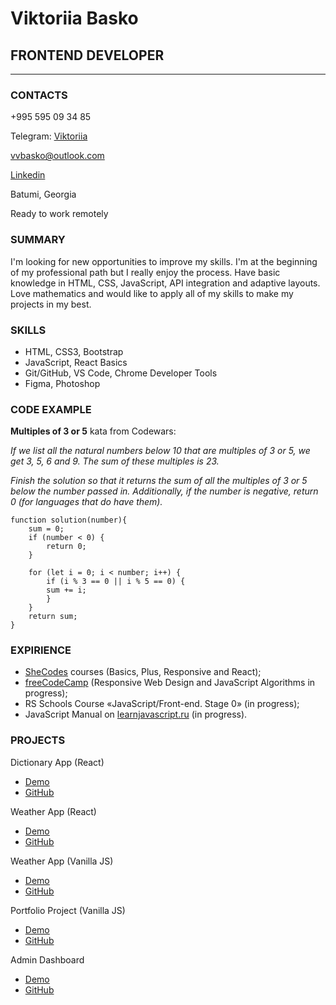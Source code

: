 # Viktoriia Basko

## FRONTEND DEVELOPER

---

### CONTACTS

+995 595 09 34 85

Telegram: [Viktoriia](https://t.me/VictoriiaBasko)

vvbasko@outlook.com

[Linkedin](https://www.linkedin.com/in/vbasko/)

Batumi, Georgia

Ready to work remotely

### SUMMARY

I'm looking for new opportunities to improve my skills. I'm at the beginning of my professional path but I really enjoy the process. Have basic knowledge in HTML, CSS, JavaScript, API integration and adaptive layouts. Love mathematics and would like to apply all of my skills to make my projects in my best.

### SKILLS

- HTML, CSS3, Bootstrap
- JavaScript, React Basics
- Git/GitHub, VS Code, Chrome Developer Tools
- Figma, Photoshop

### CODE EXAMPLE

**Multiples of 3 or 5** kata from Codewars:

_If we list all the natural numbers below 10 that are multiples of 3 or 5, we get 3, 5, 6 and 9. The sum of these multiples is 23._

_Finish the solution so that it returns the sum of all the multiples of 3 or 5 below the number passed in. Additionally, if the number is negative, return 0 (for languages that do have them)._

    function solution(number){
        sum = 0;
        if (number < 0) {
            return 0;
        }

        for (let i = 0; i < number; i++) {
            if (i % 3 == 0 || i % 5 == 0) {
            sum += i;
            }
        }
        return sum;
    }

### EXPIRIENCE

- [SheCodes](https://www.shecodes.io/graduates/41798-viktoriia-basko) courses (Basics, Plus, Responsive and React);
- [freeCodeCamp](https://www.freecodecamp.org/) (Responsive Web Design and JavaScript Algorithms in progress);
- RS Schools Course «JavaScript/Front-end. Stage 0» (in progress);
- JavaScript Manual on [learnjavascript.ru](https://learn.javascript.ru/) (in progress).

### PROJECTS

Dictionary App (React)

- [Demo](https://aesthetic-moxie-be5ef7.netlify.app/)
- [GitHub](https://github.com/VBasko/dictionary-project)

Weather App (React)

- [Demo](https://fabulous-stardust-18ad11.netlify.app/)
- [GitHub](https://github.com/VBasko/weather-react-simple)

Weather App (Vanilla JS)

- [Demo](https://heartfelt-sprite-72d3b3.netlify.app/)
- [GitHub](https://github.com/VBasko/WeatherApp)

Portfolio Project (Vanilla JS)

- [Demo](https://sprightly-malabi-202f95.netlify.app/)
- [GitHub](https://github.com/VBasko/Portfolio-project)

Admin Dashboard

- [Demo](https://aesthetic-moxie-be5ef7.netlify.app/)
- [GitHub](https://github.com/VBasko/ResponsiveAdminDashboard)
